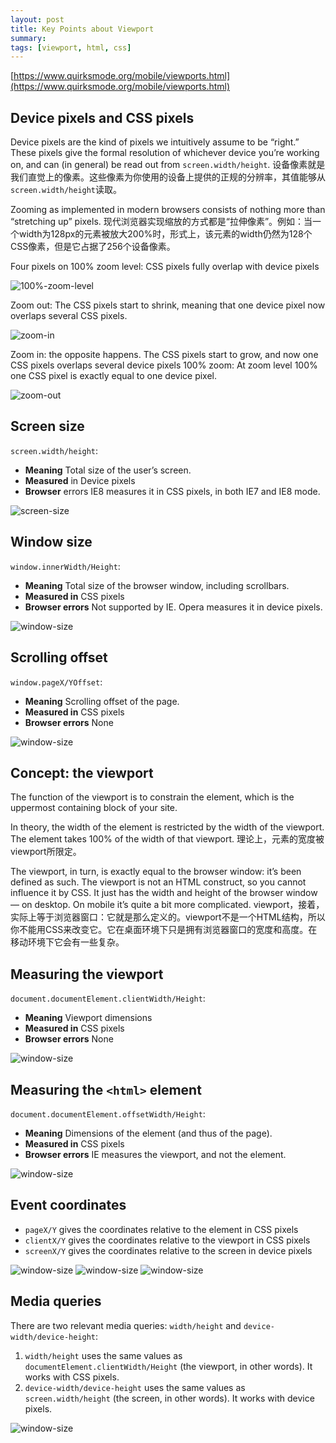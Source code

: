 ```yaml
---
layout: post
title: Key Points about Viewport
summary: 
tags: [viewport, html, css]
---
```


[https://www.quirksmode.org/mobile/viewports.html](https://www.quirksmode.org/mobile/viewports.html)


## Device pixels and CSS pixels
Device pixels are the kind of pixels we intuitively assume to be “right.” These pixels give the formal resolution of whichever device you’re working on, and can (in general) be read out from `screen.width/height`.
设备像素就是我们直觉上的像素。这些像素为你使用的设备上提供的正规的分辨率，其值能够从`screen.width/height`读取。

Zooming as implemented in modern browsers consists of nothing more than “stretching up” pixels.
现代浏览器实现缩放的方式都是“拉伸像素”。例如：当一个width为128px的元素被放大200%时，形式上，该元素的width仍然为128个CSS像素，但是它占据了256个设备像素。

Four pixels on 100% zoom level: CSS pixels fully overlap with device pixels

![100%-zoom-level](http://7u2fpc.com1.z0.glb.clouddn.com/linytsysu/github/io/2017/06/26/csspixels_100.gif)

Zoom out: The CSS pixels start to shrink, meaning that one device pixel now overlaps several CSS pixels.

![zoom-in](http://7u2fpc.com1.z0.glb.clouddn.com/linytsysu/github/io/2017/06/26/csspixels_out.gif)

Zoom in: the opposite happens. The CSS pixels start to grow, and now one CSS pixels overlaps several device pixels
100% zoom: At zoom level 100% one CSS pixel is exactly equal to one device pixel.

![zoom-out](http://7u2fpc.com1.z0.glb.clouddn.com/linytsysu/github/io/2017/06/26/csspixels_in.gif)

## Screen size
`screen.width/height`:
+ **Meaning** Total size of the user’s screen.
+ **Measured** in Device pixels
+ **Browser** errors IE8 measures it in CSS pixels, in both IE7 and IE8 mode.

![screen-size](http://7u2fpc.com1.z0.glb.clouddn.com/linytsysu/github/io/2017/06/26/desktop_screen.jpg)


## Window size
`window.innerWidth/Height`:
+ **Meaning** Total size of the browser window, including scrollbars.
+ **Measured in** CSS pixels
+ **Browser errors** Not supported by IE. Opera measures it in device pixels.

![window-size](http://7u2fpc.com1.z0.glb.clouddn.com/linytsysu/github/io/2017/06/26/desktop_inner.jpg)

## Scrolling offset
`window.pageX/YOffset`:
+ **Meaning** Scrolling offset of the page.
+ **Measured in** CSS pixels
+ **Browser errors** None

![window-size](http://7u2fpc.com1.z0.glb.clouddn.com/linytsysu/github/io/2017/06/26/desktop_page.jpg)


## Concept: the viewport
The function of the viewport is to constrain the <html> element, which is the uppermost containing block of your site.

In theory, the width of the <html> element is restricted by the width of the viewport. The <html> element takes 100% of the width of that viewport.
理论上，<html>元素的宽度被viewport所限定。

The viewport, in turn, is exactly equal to the browser window: it’s been defined as such. The viewport is not an HTML construct, so you cannot influence it by CSS. It just has the width and height of the browser window — on desktop. On mobile it’s quite a bit more complicated.
viewport，接着，实际上等于浏览器窗口：它就是那么定义的。viewport不是一个HTML结构，所以你不能用CSS来改变它。它在桌面环境下只是拥有浏览器窗口的宽度和高度。在移动环境下它会有一些复杂。

## Measuring the viewport
`document.documentElement.clientWidth/Height`:
+ **Meaning** Viewport dimensions
+ **Measured in** CSS pixels
+ **Browser errors** None

![window-size](http://7u2fpc.com1.z0.glb.clouddn.com/linytsysu/github/io/2017/06/26/desktop_client.jpg)

## Measuring the `<html>` element
`document.documentElement.offsetWidth/Height`:
+ **Meaning** Dimensions of the <html> element (and thus of the page).
+ **Measured in** CSS pixels
+ **Browser errors** IE measures the viewport, and not the <html> element.

![window-size](http://7u2fpc.com1.z0.glb.clouddn.com/linytsysu/github/io/2017/06/26/desktop_offset.jpg)

## Event coordinates
+ `pageX/Y` gives the coordinates relative to the <html> element in CSS pixels
+ `clientX/Y` gives the coordinates relative to the viewport in CSS pixels
+ `screenX/Y` gives the coordinates relative to the screen in device pixels

![window-size](http://7u2fpc.com1.z0.glb.clouddn.com/linytsysu/github/io/2017/06/26/desktop_pageXY.jpg)
![window-size](http://7u2fpc.com1.z0.glb.clouddn.com/linytsysu/github/io/2017/06/26/desktop_clientXY.jpg)
![window-size](http://7u2fpc.com1.z0.glb.clouddn.com/linytsysu/github/io/2017/06/26/desktop_screenXY.jpg)


## Media queries
There are two relevant media queries: `width/height` and `device-width/device-height`:
1. `width/height` uses the same values as `documentElement.clientWidth/Height` (the viewport, in other words). It works with CSS pixels.
2. `device-width/device-height` uses the same values as `screen.width/height` (the screen, in other words). It works with device pixels.

![window-size](http://7u2fpc.com1.z0.glb.clouddn.com/linytsysu/github/io/2017/06/26/desktop_mediaqueries.jpg)
